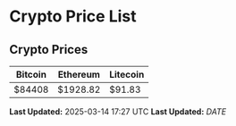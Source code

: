 # Crypto Price List

## Crypto Prices
| Bitcoin | Ethereum | Litecoin |
| ------- | -------- | -------- |
| $84408 | $1928.82 | $91.83 |
**Last Updated:** 2025-03-14 17:27 UTC
**Last Updated:** $DATE$
